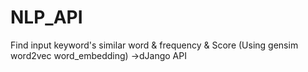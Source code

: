 # NLP_API
Find input keyword's similar word &amp; frequency & Score (Using gensim word2vec word_embedding)
->dJango API

